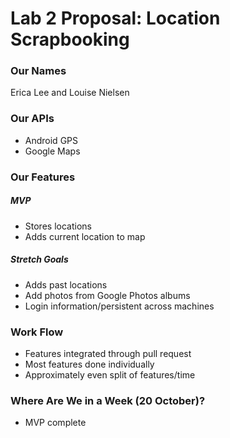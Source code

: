 # Lab 2 Proposal: Location Scrapbooking

### Our Names
Erica Lee and Louise Nielsen

### Our APIs
- Android GPS
- Google Maps

### Our Features
##### MVP
- Stores locations
- Adds current location to map

##### Stretch Goals
- Adds past locations
- Add photos from Google Photos albums
- Login information/persistent across machines

### Work Flow
- Features integrated through pull request
- Most features done individually
- Approximately even split of features/time

### Where Are We in a Week (20 October)?
- MVP complete
